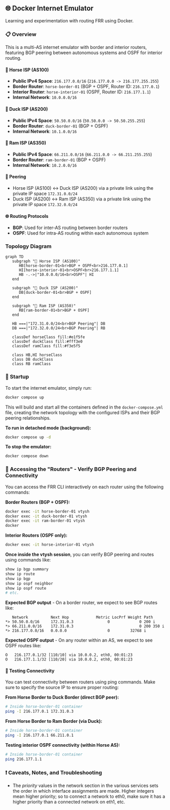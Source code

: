 ## 🌐 Docker Internet Emulator

Learning and experimentation with routing FRR using Docker. 

### 📋 Overview

This is a multi-AS internet emulator with border and interior routers, featuring BGP peering between autonomous systems and OSPF for interior routing.

#### 🐴 Horse ISP (AS100)

- **Public IPv4 Space**: `216.177.0.0/16` (`216.177.0.0 -> 216.177.255.255`)
- **Border Router**: `horse-border-01` (BGP + OSPF, Router ID: `216.177.0.1`)
- **Interior Router**: `horse-interior-01` (OSPF, Router ID: `216.177.1.1`)
- **Internal Network**: `10.0.0.0/16`

#### 🦆 Duck ISP (AS200)

- **Public IPv4 Space**: `50.50.0.0/16` (`50.50.0.0 -> 50.50.255.255`)
- **Border Router**: `duck-border-01` (BGP + OSPF)
- **Internal Network**: `10.1.0.0/16`

#### 🐏 Ram ISP (AS350)

- **Public IPv4 Space**: `66.211.0.0/16` (`66.211.0.0 -> 66.211.255.255`)
- **Border Router**: `ram-border-01` (BGP + OSPF)
- **Internal Network**: `10.2.0.0/16`

#### 🔗 Peering
- Horse ISP (AS100) ↔️ Duck ISP (AS200) via a private link using the private IP space `172.31.0.0/24`
- Duck ISP (AS200) ↔️ Ram ISP (AS350) via a private link using the private IP space `172.32.0.0/24`

#### 🌐 Routing Protocols
- **BGP**: Used for inter-AS routing between border routers
- **OSPF**: Used for intra-AS routing within each autonomous system

### Topology Diagram

```mermaid
graph TD
   subgraph "🐴 Horse ISP (AS100)"
      HB[horse-border-01<br>BGP + OSPF<br>216.177.0.1]
      HI[horse-interior-01<br>OSPF<br>216.177.1.1]
      HB -.->|"10.0.0.0/16<br>OSPF"| HI
   end
   
   subgraph "🦆 Duck ISP (AS200)"
      DB[duck-border-01<br>BGP + OSPF]
   end
   
   subgraph "🐏 Ram ISP (AS350)"
      RB[ram-border-01<br>BGP + OSPF]
   end

   HB ===|"172.31.0.0/24<br>BGP Peering"| DB
   DB ===|"172.32.0.0/24<br>BGP Peering"| RB
   
   classDef horseClass fill:#e1f5fe
   classDef duckClass fill:#fff3e0
   classDef ramClass fill:#f3e5f5
   
   class HB,HI horseClass
   class DB duckClass
   class RB ramClass
```

### 🚀 Startup

To start the internet emulator, simply run:

```bash
docker compose up
```

This will build and start all the containers defined in the `docker-compose.yml` file, creating the network topology with the configured ISPs and their BGP peering relationships.

**To run in detached mode (background):**

```bash
docker compose up -d
```

**To stop the emulator:**

```bash
docker compose down
```

### 🔧 Accessing the "Routers" - Verify BGP Peering and Connectivity 

You can access the FRR CLI interactively on each router using the following commands:

**Border Routers (BGP + OSPF):**
```bash
docker exec -it horse-border-01 vtysh
docker exec -it duck-border-01 vtysh
docker exec -it ram-border-01 vtysh
docker 
```

**Interior Routers (OSPF only):**
```bash
docker exec -it horse-interior-01 vtysh
```

**Once inside the vtysh session**, you can verify BGP peering and routes using commands like:
```bash
show ip bgp summary
show ip route
show ip bgp
show ip ospf neighbor
show ip ospf route
# etc.
```

**Expected BGP output** - On a border router, we expect to see BGP routes like:

```
   Network          Next Hop            Metric LocPrf Weight Path
*> 50.50.0.0/16     172.31.0.3               0             0 200 i
*> 66.211.0.0/16    172.31.0.3                             0 200 350 i
*> 216.177.0.0/16   0.0.0.0                  0         32768 i
```

**Expected OSPF output** - On any router within an AS, we expect to see OSPF routes like:

```
O   216.177.0.1/32 [110/10] via 10.0.0.2, eth0, 00:01:23
O   216.177.1.1/32 [110/20] via 10.0.0.2, eth0, 00:01:23
```

#### 🔗 Testing Connectivity

You can test connectivity between routers using ping commands. Make sure to specify the source IP to ensure proper routing:

**From Horse Border to Duck Border (direct BGP peer):**
```bash
# Inside horse-border-01 container
ping -I 216.177.0.1 172.31.0.3
```

**From Horse Border to Ram Border (via Duck):**
```bash
# Inside horse-border-01 container  
ping -I 216.177.0.1 66.211.0.1
```

**Testing interior OSPF connectivity (within Horse AS):**
```bash
# Inside horse-border-01 container
ping 216.177.1.1
```   

### ❗ Caveats, Notes, and Troubleshooting
- The _priority_ values in the network section in the various services sets the order in which interface assignments are made. Higher integers mean higher priority; so to connect a network to eth0, make sure it has a higher priority than a connected network on eth1, etc.
